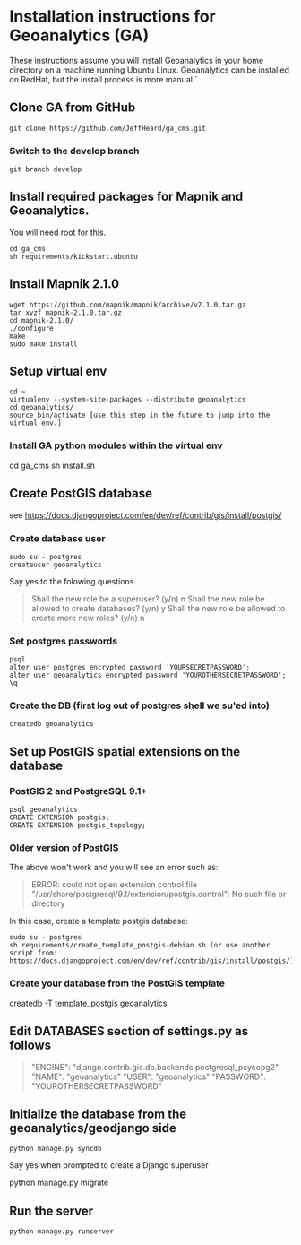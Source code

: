 # Installation instructions for Geoanalytics (GA)
These instructions assume you will install Geoanalytics in your home directory
on a machine running Ubuntu Linux.  Geoanalytics can be installed on RedHat,
but the install process is more manual.`

## Clone GA from GitHub
    git clone https://github.com/JeffHeard/ga_cms.git
### Switch to the develop branch
    git branch develop

## Install required packages for Mapnik and Geoanalytics.
You will need root for this.

    cd ga_cms
    sh requirements/kickstart.ubuntu

## Install Mapnik 2.1.0
    wget https://github.com/mapnik/mapnik/archive/v2.1.0.tar.gz
    tar xvzf mapnik-2.1.0.tar.gz 
    cd mapnik-2.1.0/
    ./configure 
    make
    sudo make install

## Setup virtual env
    cd ~ 
    virtualenv --system-site-packages --distribute geoanalytics
    cd geoanalytics/
    source bin/activate [use this step in the future to jump into the virtual env.]

### Install GA python modules within the virtual env
  cd ga_cms
  sh install.sh

## Create PostGIS database 
see https://docs.djangoproject.com/en/dev/ref/contrib/gis/install/postgis/

### Create database user
    sudo su - postgres
    createuser geoanalytics

Say yes to the folowing questions
> Shall the new role be a superuser? (y/n) n
> Shall the new role be allowed to create databases? (y/n) y
> Shall the new role be allowed to create more new roles? (y/n) n

### Set postgres passwords
    psql
    alter user postgres encrypted password 'YOURSECRETPASSWORD';
    alter user geoanalytics encrypted password 'YOUROTHERSECRETPASSWORD';
    \q

### Create the DB (first log out of postgres shell we su'ed into)
    createdb geoanalytics

## Set up PostGIS spatial extensions on the database
### PostGIS 2 and PostgreSQL 9.1+
    psql geoanalytics
    CREATE EXTENSION postgis;
    CREATE EXTENSION postgis_topology;

### Older version of PostGIS
The above won't work and you will see an error such as:

> ERROR:  could not open extension control file "/usr/share/postgresql/9.1/extension/postgis.control": No such file or directory

In this case, create a template postgis database:

    sudo su - postgres
    sh requirements/create_template_postgis-debian.sh (or use another script from: https://docs.djangoproject.com/en/dev/ref/contrib/gis/install/postgis/)

### Create your database from the PostGIS template
createdb -T template_postgis geoanalytics

## Edit DATABASES section of settings.py as follows
> "ENGINE": "django.contrib.gis.db.backends.postgresql_psycopg2"
> "NAME": "geoanalytics"
> "USER": "geoanalytics"
> "PASSWORD": "YOUROTHERSECRETPASSWORD"

## Initialize the database from the geoanalytics/geodjango side
    python manage.py syncdb

Say yes when prompted to create a Django superuser

python manage.py migrate

## Run the server
    python manage.py runserver


